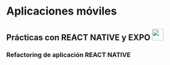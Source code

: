 <h1>Aplicaciones móviles</h1>
<h2>Prácticas con REACT NATIVE y EXPO <img src="C:\Users\HP\Desktop\imagenes\ramon01" width="30px">   </h2>
<h3>Refactoring de aplicación REACT NATIVE</h3>

### 
